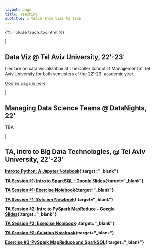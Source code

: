 ```yaml
---
layout: page
title: Teaching
subtitle: I teach from time to time
---
```


{% include teach_toc.html %}

|

## Data Viz @ Tel Aviv University, 22'-23'

I lecture on data visualization at The Coller School of Management at Tel Aviv University for both semesters of the 22'-23' academic year.

[Course page is here](/teaching/datavis22)

|

## Managing Data Science Teams @ DataNights, 22'

TBA

|

## TA, Intro to Big Data Technologies, @ Tel Aviv University, 22'-23'

**[Intro to Python: A Jupyter Notebook](https://github.com/shaypal5/TAU-Big-Data-2022/blob/main/PythonIntro.ipynb){:target="_blank"}**

**[TA Session #1: Intro to SparkSQL - Google Slides](https://docs.google.com/presentation/d/1EIpHhd4SZtEpBxd6PTe4lcHeDsFP1RUD97BR6h9KV4E/edit?usp=sharing){:target="_blank"}**

**[TA Session #1: Exercise Notebook](https://databricks-prod-cloudfront.cloud.databricks.com/public/4027ec902e239c93eaaa8714f173bcfc/641847842086486/2394472453390739/2401823435593520/latest.html){:target="_blank"}**

**[TA Session #1: Solution Notebook](https://databricks-prod-cloudfront.cloud.databricks.com/public/4027ec902e239c93eaaa8714f173bcfc/641847842086486/2394472453390761/2401823435593520/latest.html){:target="_blank"}**

**[TA Session #2: Intro to PySpark MapReduce - Google Slides](https://docs.google.com/presentation/d/1x1DxEU-b0qEbtY8NGnXaUAOstz4ePP-pLPJq-9b-SIk/edit?usp=sharing){:target="_blank"}**

**[TA Session #2: Exercise Notebook](https://databricks-prod-cloudfront.cloud.databricks.com/public/4027ec902e239c93eaaa8714f173bcfc/641847842086486/3461678632093851/2401823435593520/latest.html){:target="_blank"}**

**[TA Session #2: Solution Notebook](https://databricks-prod-cloudfront.cloud.databricks.com/public/4027ec902e239c93eaaa8714f173bcfc/641847842086486/4375712867049050/2401823435593520/latest.html){:target="_blank"}**

**[Exercise #3: PySpark MapReduce and SparkSQL](https://databricks-prod-cloudfront.cloud.databricks.com/public/4027ec902e239c93eaaa8714f173bcfc/641847842086486/3976615900918655/2401823435593520/latest.html){:target="_blank"}**

